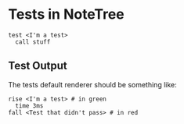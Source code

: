 # Tests in NoteTree

```
test <I'm a test>
  call stuff
```

## Test Output

The tests default renderer should be something like:

```
rise <I'm a test> # in green
  time 3ms
fall <Test that didn't pass> # in red
```
